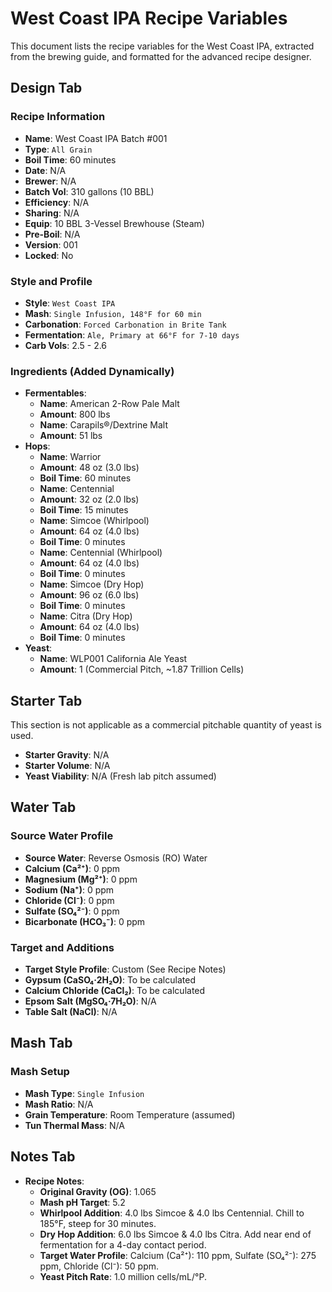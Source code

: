 # West Coast IPA Recipe Variables

This document lists the recipe variables for the West Coast IPA, extracted from the brewing guide, and formatted for the advanced recipe designer.

## Design Tab

### Recipe Information
*   **Name**: West Coast IPA Batch #001
*   **Type**: `All Grain`
*   **Boil Time**: 60 minutes
*   **Date**: N/A
*   **Brewer**: N/A
*   **Batch Vol**: 310 gallons (10 BBL)
*   **Efficiency**: N/A
*   **Sharing**: N/A
*   **Equip**: 10 BBL 3-Vessel Brewhouse (Steam)
*   **Pre-Boil**: N/A
*   **Version**: 001
*   **Locked**: No

### Style and Profile
*   **Style**: `West Coast IPA`
*   **Mash**: `Single Infusion, 148°F for 60 min`
*   **Carbonation**: `Forced Carbonation in Brite Tank`
*   **Fermentation**: `Ale, Primary at 66°F for 7-10 days`
*   **Carb Vols**: 2.5 - 2.6

### Ingredients (Added Dynamically)
*   **Fermentables**:
    *   **Name**: American 2-Row Pale Malt
    *   **Amount**: 800 lbs
    *   **Name**: Carapils®/Dextrine Malt
    *   **Amount**: 51 lbs
*   **Hops**:
    *   **Name**: Warrior
    *   **Amount**: 48 oz (3.0 lbs)
    *   **Boil Time**: 60 minutes
    *   **Name**: Centennial
    *   **Amount**: 32 oz (2.0 lbs)
    *   **Boil Time**: 15 minutes
    *   **Name**: Simcoe (Whirlpool)
    *   **Amount**: 64 oz (4.0 lbs)
    *   **Boil Time**: 0 minutes
    *   **Name**: Centennial (Whirlpool)
    *   **Amount**: 64 oz (4.0 lbs)
    *   **Boil Time**: 0 minutes
    *   **Name**: Simcoe (Dry Hop)
    *   **Amount**: 96 oz (6.0 lbs)
    *   **Boil Time**: 0 minutes
    *   **Name**: Citra (Dry Hop)
    *   **Amount**: 64 oz (4.0 lbs)
    *   **Boil Time**: 0 minutes
*   **Yeast**:
    *   **Name**: WLP001 California Ale Yeast
    *   **Amount**: 1 (Commercial Pitch, ~1.87 Trillion Cells)

## Starter Tab

This section is not applicable as a commercial pitchable quantity of yeast is used.

*   **Starter Gravity**: N/A
*   **Starter Volume**: N/A
*   **Yeast Viability**: N/A (Fresh lab pitch assumed)

## Water Tab

### Source Water Profile
*   **Source Water**: Reverse Osmosis (RO) Water
*   **Calcium (Ca²⁺)**: 0 ppm
*   **Magnesium (Mg²⁺)**: 0 ppm
*   **Sodium (Na⁺)**: 0 ppm
*   **Chloride (Cl⁻)**: 0 ppm
*   **Sulfate (SO₄²⁻)**: 0 ppm
*   **Bicarbonate (HCO₃⁻)**: 0 ppm

### Target and Additions
*   **Target Style Profile**: Custom (See Recipe Notes)
*   **Gypsum (CaSO₄·2H₂O)**: To be calculated
*   **Calcium Chloride (CaCl₂)**: To be calculated
*   **Epsom Salt (MgSO₄·7H₂O)**: N/A
*   **Table Salt (NaCl)**: N/A

## Mash Tab

### Mash Setup
*   **Mash Type**: `Single Infusion`
*   **Mash Ratio**: N/A
*   **Grain Temperature**: Room Temperature (assumed)
*   **Tun Thermal Mass**: N/A

## Notes Tab

*   **Recipe Notes**:
    *   **Original Gravity (OG)**: 1.065
    *   **Mash pH Target**: 5.2
    *   **Whirlpool Addition**: 4.0 lbs Simcoe & 4.0 lbs Centennial. Chill to 185°F, steep for 30 minutes.
    *   **Dry Hop Addition**: 6.0 lbs Simcoe & 4.0 lbs Citra. Add near end of fermentation for a 4-day contact period.
    *   **Target Water Profile**: Calcium (Ca²⁺): 110 ppm, Sulfate (SO₄²⁻): 275 ppm, Chloride (Cl⁻): 50 ppm.
    *   **Yeast Pitch Rate**: 1.0 million cells/mL/°P.